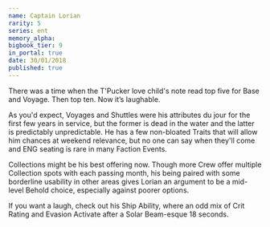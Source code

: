 ```yaml
---
name: Captain Lorian
rarity: 5
series: ent
memory_alpha:
bigbook_tier: 9
in_portal: true
date: 30/01/2018
published: true
---
```


There was a time when the T'Pucker love child's note read top five for Base and Voyage. Then top ten. Now it’s laughable.

As you'd expect, Voyages and Shuttles were his attributes du jour for the first few years in service, but the former is dead in the water and the latter is predictably unpredictable. He has a few non-bloated Traits that will allow him chances at weekend relevance, but no one can say when they'll come and ENG seating is rare in many Faction Events.

Collections might be his best offering now. Though more Crew offer multiple Collection spots with each passing month, his being paired with some borderline usability in other areas gives Lorian an argument to be a mid-level Behold choice, especially against poorer options. 

If you want a laugh, check out his Ship Ability, where an odd mix of Crit Rating and Evasion Activate after a Solar Beam-esque 18 seconds.
